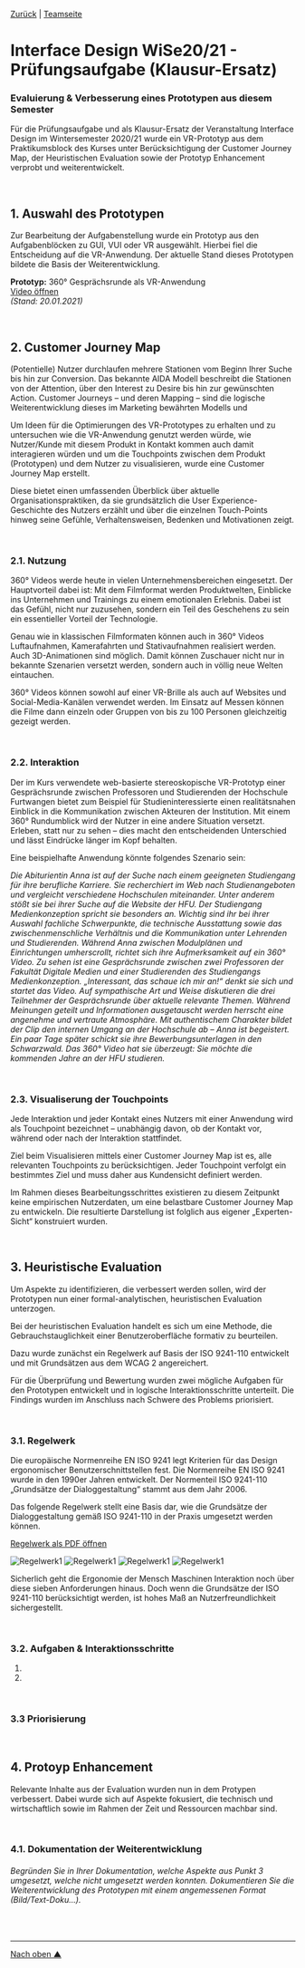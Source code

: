 [Zurück](https://github.com/milena-sagert/IFD-WiSe20-21) | [Teamseite](https://webuser.hs-furtwangen.de/~rag/lehre/WiSe20-21/IFD/Kursinhalt/Team/)
# Interface Design WiSe20/21 - Prüfungsaufgabe (Klausur-Ersatz)

### Evaluierung & Verbesserung eines Prototypen aus diesem Semester

Für die Prüfungsaufgabe und als Klausur-Ersatz der Veranstaltung Interface Design im Wintersemester 2020/21 wurde ein VR-Prototyp aus dem Praktikumsblock des Kurses unter Berücksichtigung der Customer Journey Map, der Heuristischen Evaluation sowie der Prototyp Enhancement verprobt und weiterentwickelt. 

&nbsp;

## 1. Auswahl des Prototypen  

Zur Bearbeitung der Aufgabenstellung wurde ein Prototyp aus den Aufgabenblöcken zu GUI, VUI oder VR ausgewählt. Hierbei fiel die Entscheidung auf die VR-Anwendung. Der aktuelle Stand dieses Prototypen bildete die Basis der Weiterentwicklung. 

**Prototyp:** 360° Gesprächsrunde als VR-Anwendung <br>
[Video öffnen](https://youtu.be/d1KyXhO6h9Q) <br>
_(Stand: 20.01.2021)_

&nbsp;

## 2. Customer Journey Map

(Potentielle) Nutzer durchlaufen mehrere Stationen vom Beginn Ihrer Suche bis hin zur Conversion. Das bekannte AIDA Modell beschreibt die Stationen von der Attention, über den Interest zu Desire bis hin zur gewünschten Action. Customer Journeys – und deren Mapping – sind die logische Weiterentwicklung dieses im Marketing bewährten Modells und

Um Ideen für die Optimierungen des VR-Prototypes zu erhalten und zu untersuchen wie die VR-Anwendung genutzt werden würde, wie Nutzer/Kunde mit diesem Produkt in Kontakt kommen auch damit interagieren würden und um die Touchpoints zwischen dem Produkt (Prototypen) und dem Nutzer zu visualisieren, wurde eine Customer Journey Map erstellt.

Diese bietet einen umfassenden Überblick über aktuelle Organisationspraktiken, da sie grundsätzlich die User Experience-Geschichte des Nutzers erzählt und über die einzelnen Touch-Points hinweg seine Gefühle, Verhaltensweisen, Bedenken und Motivationen zeigt.

&nbsp;

### 2.1. Nutzung

360° Videos werde heute in vielen Unternehmensbereichen eingesetzt. Der Hauptvorteil dabei ist: Mit dem Filmformat werden Produktwelten, Einblicke ins Unternehmen und Trainings zu einem emotionalen Erlebnis. Dabei ist das Gefühl, nicht nur zuzusehen, sondern ein Teil des Geschehens zu sein ein essentieller Vorteil der Technologie.

Genau wie in klassischen Filmformaten können auch in 360° Videos Luftaufnahmen, Kamerafahrten und Stativaufnahmen realisiert werden. Auch 3D-Animationen sind möglich. Damit können Zuschauer nicht nur in bekannte Szenarien versetzt werden, sondern auch in völlig neue Welten eintauchen.

360° Videos können sowohl auf einer VR-Brille als auch auf Websites und Social-Media-Kanälen verwendet werden. Im Einsatz auf Messen können die Filme dann einzeln oder Gruppen von bis zu 100 Personen gleichzeitig gezeigt werden.

&nbsp;

### 2.2. Interaktion

Der im Kurs verwendete web-basierte stereoskopische VR-Prototyp einer Gesprächsrunde zwischen Professoren und Studierenden der Hochschule Furtwangen bietet zum Beispiel für Studieninteressierte einen realitätsnahen Einblick in die Kommunikation zwischen Akteuren der Institution. Mit einem 360° Rundumblick wird der Nutzer in eine andere Situation versetzt. Erleben, statt nur zu sehen – dies macht den entscheidenden Unterschied und lässt Eindrücke länger im Kopf behalten. 

Eine beispielhafte Anwendung könnte folgendes Szenario sein: 

*Die Abiturientin Anna ist auf der Suche nach einem geeigneten Studiengang für ihre berufliche Karriere. Sie recherchiert im Web nach Studienangeboten und vergleicht verschiedene Hochschulen miteinander. Unter anderem stößt sie bei ihrer Suche auf die Website der HFU. Der Studiengang Medienkonzeption spricht sie besonders an. Wichtig sind ihr bei ihrer Auswahl fachliche Schwerpunkte, die technische Ausstattung sowie das zwischenmenschliche Verhältnis und die Kommunikation unter Lehrenden und Studierenden. Während Anna zwischen Modulplänen und Einrichtungen umherscrollt, richtet sich ihre Aufmerksamkeit auf ein 360° Video. Zu sehen ist eine Gesprächsrunde zwischen zwei Professoren der Fakultät Digitale Medien und einer Studierenden des Studiengangs Medienkonzeption. „Interessant, das schaue ich mir an!“ denkt sie sich und startet das Video. Auf sympathische Art und Weise diskutieren die drei Teilnehmer der Gesprächsrunde über aktuelle relevante Themen. Während Meinungen geteilt und Informationen ausgetauscht werden herrscht eine angenehme und vertraute Atmosphäre. Mit authentischem Charakter bildet der Clip den internen Umgang an der Hochschule ab – Anna ist begeistert.
Ein paar Tage später schickt sie ihre Bewerbungsunterlagen in den Schwarzwald. Das 360° Video hat sie überzeugt: Sie möchte die kommenden Jahre an der HFU studieren.*

&nbsp;

### 2.3. Visualiserung der Touchpoints

Jede Interaktion und jeder Kontakt eines Nutzers mit einer Anwendung wird als Touchpoint bezeichnet – unabhängig davon, ob der Kontakt vor, während oder nach der Interaktion stattfindet.

Ziel beim Visualisieren mittels einer Customer Journey Map ist es, alle relevanten Touchpoints zu berücksichtigen. Jeder Touchpoint verfolgt ein bestimmtes Ziel und muss daher aus Kundensicht definiert werden. 

Im Rahmen dieses Bearbeitungsschrittes existieren zu diesem Zeitpunkt keine empirischen Nutzerdaten, um eine belastbare Customer Journey Map zu entwickeln. Die resultierte Darstellung ist folglich aus eigener „Experten-Sicht“ konstruiert wurden.


&nbsp;


## 3. Heuristische Evaluation

Um Aspekte zu identifizieren, die verbessert werden sollen, wird der Prototypen nun einer formal-analytischen, heuristischen Evaluation unterzogen.

Bei der heuristischen Evaluation handelt es sich um eine Methode, die Gebrauchstauglichkeit einer Benutzeroberfläche formativ zu beurteilen.

Dazu wurde zunächst ein Regelwerk auf Basis der ISO 9241-110 entwickelt und mit Grundsätzen aus dem WCAG 2 angereichert. 

Für die Überprüfung und Bewertung wurden zwei mögliche Aufgaben für den Prototypen entwickelt und in logische Interaktionsschritte unterteilt. Die Findings wurden im Anschluss nach Schwere des Problems priorisiert.

&nbsp;

### 3.1. Regelwerk

Die europäische Normenreihe EN ISO 9241 legt Kriterien für das Design ergonomischer Benutzerschnittstellen fest. Die Normenreihe EN ISO 9241 wurde in den 1990er Jahren entwickelt. Der Normenteil ISO 9241-110 „Grundsätze der Dialoggestaltung“ stammt aus dem Jahr 2006.

Das folgende Regelwerk stellt eine Basis dar, wie die Grundsätze der Dialoggestaltung gemäß ISO 9241-110 in der Praxis umgesetzt werden können.


[Regelwerk als PDF öffnen](https://github.com/milena-sagert/IFD-WiSe20-21/blob/main/Pr%C3%BCfungsaufgabe/img/Regelwerk.pdf) 

![Regelwerk1](img/Regelwerk1.png "Regelwerk")
![Regelwerk1](img/Regelwerk2.png "Regelwerk")
![Regelwerk1](img/Regelwerk3.png "Regelwerk")
![Regelwerk1](img/Regelwerk4.png "Regelwerk")

Sicherlich geht die Ergonomie der Mensch Maschinen Interaktion noch über diese sieben Anforderungen hinaus. Doch wenn die Grundsätze der ISO 9241-110 berücksichtigt werden, ist hohes Maß an Nutzerfreundlichkeit sichergestellt.

&nbsp;

### 3.2. Aufgaben & Interaktionsschritte

1. 
2. 

&nbsp;

### 3.3	Priorisierung

&nbsp;

## 4. Protoyp Enhancement

Relevante Inhalte aus der Evaluation wurden nun in dem Protypen verbessert. Dabei wurde sich auf Aspekte fokusiert, die technisch und wirtschaftlich sowie im Rahmen der Zeit und Ressourcen machbar sind. 


&nbsp;

### 4.1. Dokumentation der Weiterentwicklung

###### Begründen Sie in Ihrer Dokumentation, welche Aspekte aus Punkt 3 umgesetzt, welche nicht umgesetzt werden konnten. Dokumentieren Sie die Weiterentwicklung des Prototypen mit einem angemessenen Format (Bild/Text-Doku…).





&nbsp;

---
[Nach oben &#x25B2;](#top)